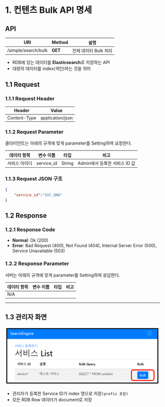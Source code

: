 # 1. 컨텐츠 Bulk API 명세

## API

| URI                 | Method  | 설명                  |
| ------------------- | ------- | --------------------- |
| /simple/search/bulk | **GET** | 전체 데이터 Bulk 처리 |

- RDB에 있는 데이터를 **Elasticsearch**로 저장하는 API
- 대량의 데이터를 index(색인)하는 것을 의미

## 1.1 Request

### 1.1.1 Request Header

| Header       | Value            |
| ------------ | ---------------- |
| Content-Type | application/json |

### 1.1.2 Request Parameter

클라이언트는 아래의 규격에 맞게 parameter를 Setting하여 요청한다.

| 데이터 항목   | 변수 이름  | 타입   | 비고                          |
| ------------- | ---------- | ------ | ----------------------------- |
| 서비스 아이디 | service_id | String | Admin에서 등록한 서비스 ID 값 |

### 1.1.3 Request JSON 구조

```json
{
    "service_id":"SVC_QNA"
}
```

## 1.2 Response

### 1.2.1 Response Code

- **Normal**: Ok (200)
- **Error**: Bad Request (400), Not Found (404), Internal Server Error (500), Service Unavailable (503)

### 1.2.2 Response Parameter

서버는 아래의 규격에 맞게 parameter를 Setting하여 응답한다.

| 데이터 항목   | 변수 이름  | 타입   | 비고                          |
| ------------- | ---------- | ------ | ----------------------------- |
| N/A | | | |

---

## 1.3 관리자 화면

![img](../../image/1-bulk01.png)

- 관리자가 등록한 Service ID가 index 명으로 저장`(prefix 포함)`
- 모든 RDB Row 데이터가 document로 저장
